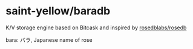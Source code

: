 # saint-yellow/baradb
K/V storage engine based on Bitcask and inspired by [rosedblabs/rosedb](https://github.com/rosedblabs/rosedb)

bara: バラ, Japanese name of rose
